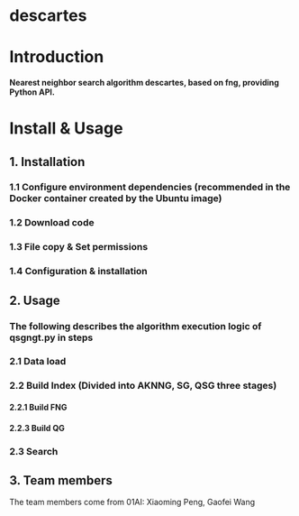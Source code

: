 # descartes

# Introduction

#### Nearest neighbor search algorithm descartes, based on fng, providing Python API.

# Install & Usage

## 1. **Installation**

### 1.1 Configure environment dependencies (recommended in the Docker container created by the Ubuntu image)

### 1.2 Download code

### 1.3 File copy & Set permissions

### 1.4 Configuration & installation

## 2. **Usage**

### The following describes the algorithm execution logic of qsgngt.py in steps

### 2.1 Data load

### 2.2 Build Index (Divided into AKNNG, SG, QSG three stages)

#### 2.2.1 Build FNG

#### 2.2.3 Build QG


### 2.3 Search

## 3. **Team members**
The team members come from 01AI: Xiaoming Peng, Gaofei Wang

